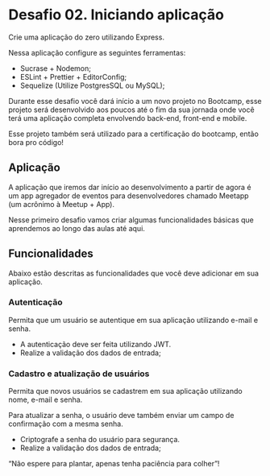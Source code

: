 # Desafio 02. Iniciando aplicação

Crie uma aplicação do zero utilizando Express.

Nessa aplicação configure as seguintes ferramentas:

- Sucrase + Nodemon;
- ESLint + Prettier + EditorConfig;
- Sequelize (Utilize PostgresSQL ou MySQL);

Durante esse desafio você dará início a um novo projeto no Bootcamp, esse projeto será desenvolvido aos poucos até o fim da sua jornada onde você terá uma aplicação completa envolvendo back-end, front-end e mobile.

Esse projeto também será utilizado para a certificação do bootcamp, então bora pro código!

## Aplicação

A aplicação que iremos dar início ao desenvolvimento a partir de agora é um app agregador de eventos para desenvolvedores chamado Meetapp (um acrônimo à Meetup + App).

Nesse primeiro desafio vamos criar algumas funcionalidades básicas que aprendemos ao longo das aulas até aqui.

## Funcionalidades

Abaixo estão descritas as funcionalidades que você deve adicionar em sua aplicação.

### Autenticação

Permita que um usuário se autentique em sua aplicação utilizando e-mail e senha.

- A autenticação deve ser feita utilizando JWT.
- Realize a validação dos dados de entrada;

### Cadastro e atualização de usuários

Permita que novos usuários se cadastrem em sua aplicação utilizando nome, e-mail e senha.

Para atualizar a senha, o usuário deve também enviar um campo de confirmação com a mesma senha.

- Criptografe a senha do usuário para segurança.
- Realize a validação dos dados de entrada;

“Não espere para plantar, apenas tenha paciência para colher”!
